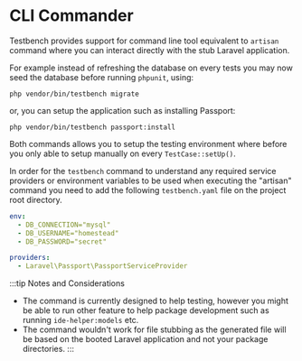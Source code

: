 # CLI Commander

Testbench provides support for command line tool equivalent to `artisan` command where you can interact directly with the stub Laravel application. 

For example instead of refreshing the database on every tests you may now seed the database before running `phpunit`, using:

```
php vendor/bin/testbench migrate
```

or, you can setup the application such as installing Passport:

```
php vendor/bin/testbench passport:install
```

Both commands allows you to setup the testing environment where before you only able to setup manually on every `TestCase::setUp()`.

In order for the `testbench` command to understand any required service providers or environment variables to be used when executing the "artisan" command you need to add the following `testbench.yaml` file on the project root directory.

```yaml
env:
  - DB_CONNECTION="mysql"
  - DB_USERNAME="homestead"
  - DB_PASSWORD="secret"

providers:
  - Laravel\Passport\PassportServiceProvider
```

:::tip Notes and Considerations

* The command is currently designed to help testing, however you might be able to run other feature to help package development such as running `ide-helper:models` etc.
* The command wouldn't work for file stubbing as the generated file will be based on the booted Laravel application and not your package directories.
:::

